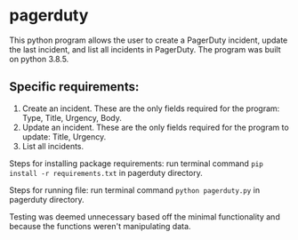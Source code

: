 # pagerduty

This python program allows the user to create a PagerDuty incident, update the last incident, and list all incidents in PagerDuty. The program was built on python 3.8.5.

## Specific requirements:
1.    Create an incident. These are the only fields required for the program: Type, Title, Urgency, Body.
2.    Update an incident. These are the only fields required for the program to update: Title, Urgency.
3.    List all incidents.


Steps for installing package requirements: run terminal command ```pip install -r requirements.txt``` in pagerduty directory.

Steps for running file: run terminal command ```python pagerduty.py``` in pagerduty directory.

Testing was deemed unnecessary based off the minimal functionality and because the functions weren't manipulating data.